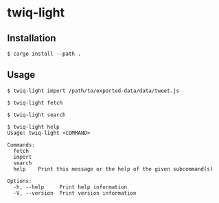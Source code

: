 # twiq-light

## Installation

```console
$ cargo install --path .
```

## Usage

```console
$ twiq-light import /path/to/exported-data/data/tweet.js

$ twiq-light fetch

$ twiq-light search

$ twiq-light help
Usage: twiq-light <COMMAND>

Commands:
  fetch
  import
  search
  help    Print this message or the help of the given subcommand(s)

Options:
  -h, --help     Print help information
  -V, --version  Print version information
```
